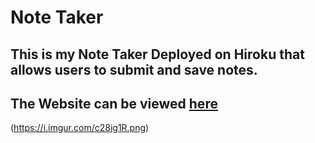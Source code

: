 # Note Taker

## This is my Note Taker Deployed on Hiroku that allows users to submit and save notes.

## The Website can be viewed [here](https://note-taker-assignment.herokuapp.com/notes)

<img>(https://i.imgur.com/c28ig1R.png)